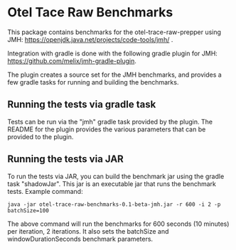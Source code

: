 # Otel Tace Raw Benchmarks

This package contains benchmarks for the otel-trace-raw-prepper using JMH: https://openjdk.java.net/projects/code-tools/jmh/ . 

Integration with gradle is done with the following gradle plugin for JMH: https://github.com/melix/jmh-gradle-plugin.

The plugin creates a source set for the JMH benchmarks, and provides a few gradle tasks for running and building the benchmarks.

## Running the tests via gradle task

Tests can be run via the "jmh" gradle task provided by the plugin. The README for the plugin provides the various parameters that
can be provided to the plugin. 

## Running the tests via JAR

To run the tests via JAR, you can build the benchmark jar using the gradle task "shadowJar". This jar is an executable jar 
that runs the benchmark tests. Example command:

```
java -jar otel-trace-raw-benchmarks-0.1-beta-jmh.jar -r 600 -i 2 -p batchSize=100
```

The above command will run the benchmarks for 600 seconds (10 minutes) per iteration, 2 iterations. It also
sets the batchSize and windowDurationSeconds benchmark parameters. 
